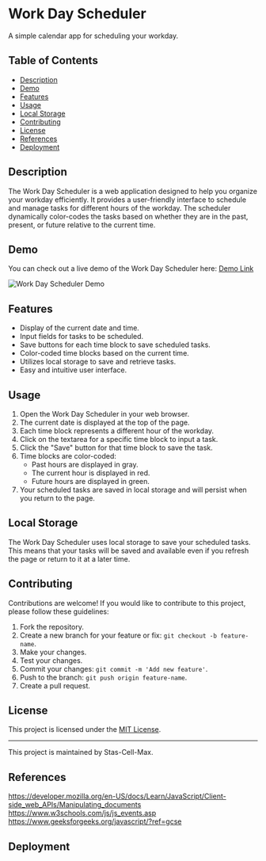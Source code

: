 # Work Day Scheduler

A simple calendar app for scheduling your workday.

## Table of Contents

- [Description](#description)
- [Demo](#demo)
- [Features](#features)
- [Usage](#usage)
- [Local Storage](#local-storage)
- [Contributing](#contributing)
- [License](#license)
- [References](#references)
- [Deployment](#deployment)

## Description

The Work Day Scheduler is a web application designed to help you organize your workday efficiently. It provides a user-friendly interface to schedule and manage tasks for different hours of the workday. The scheduler dynamically color-codes the tasks based on whether they are in the past, present, or future relative to the current time.

## Demo

You can check out a live demo of the Work Day Scheduler here: [Demo Link](#)

![Work Day Scheduler Demo](/assets/demo.png)

## Features

- Display of the current date and time.
- Input fields for tasks to be scheduled.
- Save buttons for each time block to save scheduled tasks.
- Color-coded time blocks based on the current time.
- Utilizes local storage to save and retrieve tasks.
- Easy and intuitive user interface.

## Usage

1. Open the Work Day Scheduler in your web browser.
2. The current date is displayed at the top of the page.
3. Each time block represents a different hour of the workday.
4. Click on the textarea for a specific time block to input a task.
5. Click the "Save" button for that time block to save the task.
6. Time blocks are color-coded:
   - Past hours are displayed in gray.
   - The current hour is displayed in red.
   - Future hours are displayed in green.
7. Your scheduled tasks are saved in local storage and will persist when you return to the page.

## Local Storage

The Work Day Scheduler uses local storage to save your scheduled tasks. This means that your tasks will be saved and available even if you refresh the page or return to it at a later time.

## Contributing

Contributions are welcome! If you would like to contribute to this project, please follow these guidelines:

1. Fork the repository.
2. Create a new branch for your feature or fix: `git checkout -b feature-name`.
3. Make your changes.
4. Test your changes.
5. Commit your changes: `git commit -m 'Add new feature'`.
6. Push to the branch: `git push origin feature-name`.
7. Create a pull request.

## License

This project is licensed under the [MIT License](LICENSE).

---

This project is maintained by Stas-Cell-Max.

## References

https://developer.mozilla.org/en-US/docs/Learn/JavaScript/Client-side_web_APIs/Manipulating_documents
https://www.w3schools.com/js/js_events.asp
https://www.geeksforgeeks.org/javascript/?ref=gcse


## Deployment
